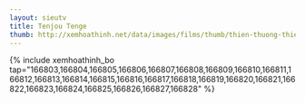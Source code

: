 ```yaml
---
layout: sieutv
title: Tenjou Tenge
thumb: http://xemhoathinh.net/data/images/films/thumb/thien-thuong-thien-ha-tenjou-tenge-2004.jpg
---
```

{% include xemhoathinh_bo tap="166803,166804,166805,166806,166807,166808,166809,166810,166811,166812,166813,166814,166815,166816,166817,166818,166819,166820,166821,166822,166823,166824,166825,166826,166827,166828" %} 
